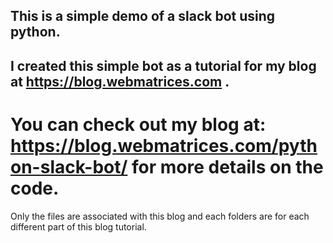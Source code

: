 ## This is a simple demo of a slack bot using python.
## I created this simple bot as a tutorial for my blog at https://blog.webmatrices.com .
# You can check out my blog at: https://blog.webmatrices.com/python-slack-bot/ for more details on the code.
Only the files are associated with this blog and each folders are for each different part of this blog tutorial.
